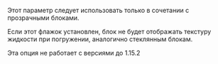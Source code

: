 Этот параметр следует использовать только в сочетании с прозрачными блоками.

Если этот флажок установлен, блок не будет отображать текстуру жидкости при погружении, аналогично стеклянным блокам.

Эта опция не работает с версиями до 1.15.2